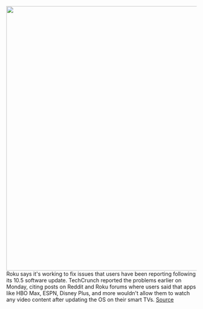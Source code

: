 <img src='https://cdn.vox-cdn.com/thumbor/BWPjBdBOl8FZVNfK3ARlWLU9ap8=/0x0:1200x628/1200x800/filters:focal(504x218:696x410)/cdn.vox-cdn.com/uploads/chorus_image/image/70180826/Roku_OS_10.5.0.jpg' width='700px' /><br/>
Roku says it's working to fix issues that users have been reporting following its 10.5 software update. TechCrunch reported the problems earlier on Monday, citing posts on Reddit and Roku forums where users said that apps like HBO Max, ESPN, Disney Plus, and more wouldn't allow them to watch any video content after updating the OS on their smart TVs.
<a href='https://www.theverge.com/2021/11/22/22797659/roku-10-5-update-tv-ultra-devices-streaming-issues-fix-youtube-tv'> Source <a/>